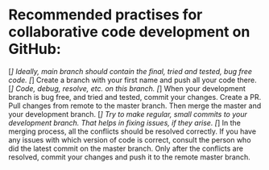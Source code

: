 # Recommended practises for collaborative code development on GitHub:

[*] Ideally, main branch should contain the final, tried and tested, bug free code.
[*] Create a branch with your first name and push all your code there. 
[*] Code, debug, resolve, etc. on this branch.
[*] When your development branch is bug free, and tried and tested, commit your changes. Create a PR. Pull changes from remote to the master branch. Then merge the master and your development branch.
[*] Try to make regular, small commits to your development branch. That helps in fixing issues, if they arise.
[*] In the merging process, all the conflicts should be resolved correctly. If you have any issues with which version of code is correct, consult the person who did the latest commit on the master branch. Only after the conflicts are resolved, commit your changes and push it to the remote master branch.
